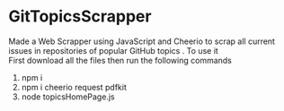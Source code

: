 # GitTopicsScrapper
Made a Web Scrapper using JavaScript and Cheerio to scrap all current issues in repositories of popular GitHub topics .
 To use it  
 First download all the files then run the following commands
 1) npm i
 2) npm i cheerio request pdfkit
 3) node topicsHomePage.js
